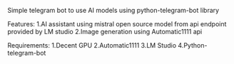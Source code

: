 Simple telegram bot to use AI models using python-telegram-bot library

Features:
 1.AI assistant using mistral open source model from api endpoint provided by LM studio 
 2.Image generation using Automatic1111 api
 
Requirements:
 1.Decent GPU
 2.Automatic1111
 3.LM Studio
 4.Python-telegram-bot
